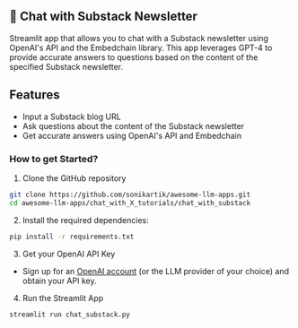 ## 📝 Chat with Substack Newsletter
Streamlit app that allows you to chat with a Substack newsletter using OpenAI's API and the Embedchain library. This app leverages GPT-4 to provide accurate answers to questions based on the content of the specified Substack newsletter.

## Features
- Input a Substack blog URL
- Ask questions about the content of the Substack newsletter
- Get accurate answers using OpenAI's API and Embedchain

### How to get Started?

1. Clone the GitHub repository

```bash
git clone https://github.com/sonikartik/awesome-llm-apps.git
cd awesome-llm-apps/chat_with_X_tutorials/chat_with_substack
```
2. Install the required dependencies:

```bash
pip install -r requirements.txt
```
3. Get your OpenAI API Key

- Sign up for an [OpenAI account](https://platform.openai.com/) (or the LLM provider of your choice) and obtain your API key.

4. Run the Streamlit App
```bash
streamlit run chat_substack.py
```